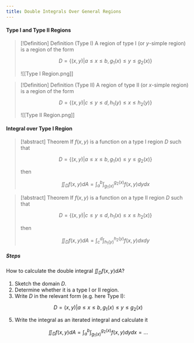 ```yaml
---
title: Double Integrals Over General Regions
---
```


#### Type I and Type II Regions
>[!Definition] Definition (Type I)
>A region of type I (or $y$-simple region) is a region of the form
>
>$$D=\{(x,y)|a\leq x\leq b,g_{1}(x)\leq y\leq g_{2}(x)\}$$
>
>![[Type I Region.png]]

>[!Definition] Definition (Type II)
>A region of type II (or $x$-simple region) is a region of the form
>
>$$D=\{(x,y)|c\leq y\leq d,h_{1}(y)\leq x\leq h_{2}(y)\}$$
>
>![[Type II Region.png]]

#### Integral over Type I Region
>[!abstract] Theorem
>If $f(x,y)$ is a function on a type I region $D$ such that
>
>$$D=\{(x,y)|a\leq x\leq b,g_{1}(x)\leq y\leq g_{2}(x)\}$$
>
>then
>
>$$\iint_{D}f(x,y)dA=\int_{a}^b \int_{g_{1}(x)}^{g_{2}(x)}f(x,y)dydx$$

>[!abstract] Theorem
>If $f(x,y)$ is a function on a type II region $D$ such that
>
>$$D=\{(x,y)|c\leq y\leq d,h_{1}(x)\leq x\leq h_{2}(x)\}$$
>
>then
>
>$$\iint_{D}f(x,y)dA=\int_{c}^d \int_{h_{1}(y)}^{h_{2}(y)}f(x,y)dxdy$$

##### Steps
How to calculate the double integral $\iint_{D}f(x,y)dA$?
1. Sketch the domain $D$.
2. Determine whether it is a type I or II region.
3. Write $D$ in the relevant form (e.g. here Type I):

$$D={(x,y)|a\leq x\leq b,g_{1}(x)\leq y\leq g_{2}(x)}$$

5. Write the integral as an iterated integral and calculate it

$$\iint_{D}f(x,y)dA=\int_{a}^b \int_{g_{1}(x)}^{g_{2}(x)}f(x,y)dydx=\dots$$
